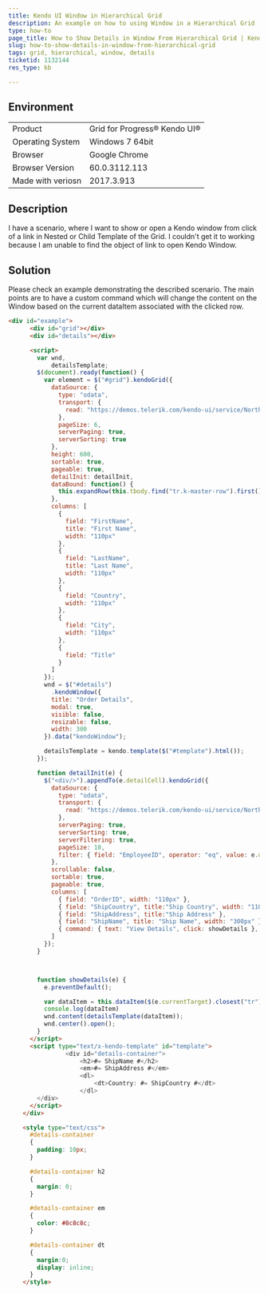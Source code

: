 ```yaml
---
title: Kendo UI Window in Hierarchical Grid
description: An example on how to using Window in a Hierarchical Grid
type: how-to
page_title: How to Show Details in Window From Hierarchical Grid | Kendo UI Grid
slug: how-to-show-details-in-window-from-hierarchical-grid
tags: grid, hierarchical, window, details
ticketid: 1132144
res_type: kb

---
```


## Environment
<table>
 <tr>
  <td>Product</td>
  <td>Grid for Progress® Kendo UI®</td>
 </tr>
 <tr>
  <td>Operating System</td>
  <td>Windows 7 64bit</td>
 </tr>
 <tr>
  <td>Browser</td>
  <td>Google Chrome</td>
 </tr>
 <tr>
  <td>Browser Version</td>
  <td>60.0.3112.113</td>
 </tr> <tr>
  <td>Made with veriosn</td>
  <td>2017.3.913</td>
 </tr>
</table>


## Description
I have a scenario, where I want to show or open a Kendo window from click of a link in Nested or Child Template of the Grid. I couldn't get it to working because I am unable to find the object of link to open Kendo Window.

## Solution
  
Please check an example demonstrating the described scenario.
The main points are to have a custom command which will change the content on the Window based on the current dataItem associated with the clicked row.

````html
<div id="example">
      <div id="grid"></div>
      <div id="details"></div>

      <script>
        var wnd,
            detailsTemplate;
        $(document).ready(function() {
          var element = $("#grid").kendoGrid({
            dataSource: {
              type: "odata",
              transport: {
                read: "https://demos.telerik.com/kendo-ui/service/Northwind.svc/Employees"
              },
              pageSize: 6,
              serverPaging: true,
              serverSorting: true
            },
            height: 600,
            sortable: true,
            pageable: true,
            detailInit: detailInit,
            dataBound: function() {
              this.expandRow(this.tbody.find("tr.k-master-row").first());
            },
            columns: [
              {
                field: "FirstName",
                title: "First Name",
                width: "110px"
              },
              {
                field: "LastName",
                title: "Last Name",
                width: "110px"
              },
              {
                field: "Country",
                width: "110px"
              },
              {
                field: "City",
                width: "110px"
              },
              {
                field: "Title"
              }
            ]
          });
          wnd = $("#details")
            .kendoWindow({
            title: "Order Details",
            modal: true,
            visible: false,
            resizable: false,
            width: 300
          }).data("kendoWindow");

          detailsTemplate = kendo.template($("#template").html());
        });

        function detailInit(e) {
          $("<div/>").appendTo(e.detailCell).kendoGrid({
            dataSource: {
              type: "odata",
              transport: {
                read: "https://demos.telerik.com/kendo-ui/service/Northwind.svc/Orders"
              },
              serverPaging: true,
              serverSorting: true,
              serverFiltering: true,
              pageSize: 10,
              filter: { field: "EmployeeID", operator: "eq", value: e.data.EmployeeID }
            },
            scrollable: false,
            sortable: true,
            pageable: true,
            columns: [
              { field: "OrderID", width: "110px" },
              { field: "ShipCountry", title:"Ship Country", width: "110px" },
              { field: "ShipAddress", title:"Ship Address" },
              { field: "ShipName", title: "Ship Name", width: "300px" },
              { command: { text: "View Details", click: showDetails }, title: " ", width: "180px" }
            ]
          });
        }



        function showDetails(e) {
          e.preventDefault();

          var dataItem = this.dataItem($(e.currentTarget).closest("tr"));
          console.log(dataItem)
          wnd.content(detailsTemplate(dataItem));
          wnd.center().open();
        }
      </script>
      <script type="text/x-kendo-template" id="template">
                <div id="details-container">
                    <h2>#= ShipName #</h2>
                    <em>#= ShipAddress #</em>
                    <dl>
                        <dt>Country: #= ShipCountry #</dt>
                    </dl>
        </div>
      </script>
    </div>

    <style type="text/css">
      #details-container
      {
        padding: 10px;
      }

      #details-container h2
      {
        margin: 0;
      }

      #details-container em
      {
        color: #8c8c8c;
      }

      #details-container dt
      {
        margin:0;
        display: inline;
      }
    </style>
````
